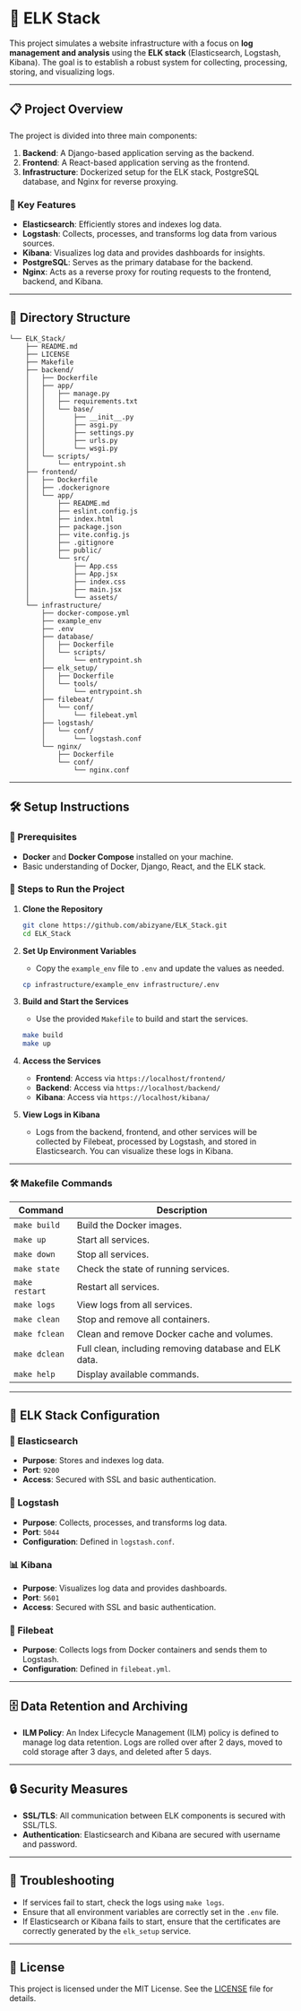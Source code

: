 # 🚀 ELK Stack

This project simulates a website infrastructure with a focus on **log management and analysis** using the **ELK stack** (Elasticsearch, Logstash, Kibana). The goal is to establish a robust system for collecting, processing, storing, and visualizing logs.

---

## 📋 Project Overview

The project is divided into three main components:
1. **Backend**: A Django-based application serving as the backend.
2. **Frontend**: A React-based application serving as the frontend.
3. **Infrastructure**: Dockerized setup for the ELK stack, PostgreSQL database, and Nginx for reverse proxying.

### 🎯 Key Features
- **Elasticsearch**: Efficiently stores and indexes log data.
- **Logstash**: Collects, processes, and transforms log data from various sources.
- **Kibana**: Visualizes log data and provides dashboards for insights.
- **PostgreSQL**: Serves as the primary database for the backend.
- **Nginx**: Acts as a reverse proxy for routing requests to the frontend, backend, and Kibana.

---

## 📂 Directory Structure

```
└── ELK_Stack/
    ├── README.md
    ├── LICENSE
    ├── Makefile
    ├── backend/
    │   ├── Dockerfile
    │   ├── app/
    │   │   ├── manage.py
    │   │   ├── requirements.txt
    │   │   └── base/
    │   │       ├── __init__.py
    │   │       ├── asgi.py
    │   │       ├── settings.py
    │   │       ├── urls.py
    │   │       └── wsgi.py
    │   └── scripts/
    │       └── entrypoint.sh
    ├── frontend/
    │   ├── Dockerfile
    │   ├── .dockerignore
    │   └── app/
    │       ├── README.md
    │       ├── eslint.config.js
    │       ├── index.html
    │       ├── package.json
    │       ├── vite.config.js
    │       ├── .gitignore
    │       ├── public/
    │       └── src/
    │           ├── App.css
    │           ├── App.jsx
    │           ├── index.css
    │           ├── main.jsx
    │           └── assets/
    └── infrastructure/
        ├── docker-compose.yml
        ├── example_env
        ├── .env
        ├── database/
        │   ├── Dockerfile
        │   └── scripts/
        │       └── entrypoint.sh
        ├── elk_setup/
        │   ├── Dockerfile
        │   └── tools/
        │       └── entrypoint.sh
        ├── filebeat/
        │   └── conf/
        │       └── filebeat.yml
        ├── logstash/
        │   └── conf/
        │       └── logstash.conf
        └── nginx/
            ├── Dockerfile
            └── conf/
                └── nginx.conf
```

---

## 🛠️ Setup Instructions

### 🧰 Prerequisites
- **Docker** and **Docker Compose** installed on your machine.
- Basic understanding of Docker, Django, React, and the ELK stack.

### 🚦 Steps to Run the Project

1. **Clone the Repository**
   ```bash
   git clone https://github.com/abizyane/ELK_Stack.git
   cd ELK_Stack
   ```

2. **Set Up Environment Variables**
   - Copy the `example_env` file to `.env` and update the values as needed.
   ```bash
   cp infrastructure/example_env infrastructure/.env
   ```

3. **Build and Start the Services**
   - Use the provided `Makefile` to build and start the services.
   ```bash
   make build
   make up
   ```

4. **Access the Services**
   - **Frontend**: Access via `https://localhost/frontend/`
   - **Backend**: Access via `https://localhost/backend/`
   - **Kibana**: Access via `https://localhost/kibana/`

5. **View Logs in Kibana**
   - Logs from the backend, frontend, and other services will be collected by Filebeat, processed by Logstash, and stored in Elasticsearch. You can visualize these logs in Kibana.

---

### 🛠️ Makefile Commands
| Command       | Description                                      |
|---------------|--------------------------------------------------|
| `make build`  | Build the Docker images.                         |
| `make up`     | Start all services.                              |
| `make down`   | Stop all services.                               |
| `make state`  | Check the state of running services.             |
| `make restart`| Restart all services.                            |
| `make logs`   | View logs from all services.                     |
| `make clean`  | Stop and remove all containers.                  |
| `make fclean` | Clean and remove Docker cache and volumes.       |
| `make dclean` | Full clean, including removing database and ELK data. |
| `make help`   | Display available commands.                      |

---

## 🐘 ELK Stack Configuration

### 🐘 Elasticsearch
- **Purpose**: Stores and indexes log data.
- **Port**: `9200`
- **Access**: Secured with SSL and basic authentication.

### 🚰 Logstash
- **Purpose**: Collects, processes, and transforms log data.
- **Port**: `5044`
- **Configuration**: Defined in `logstash.conf`.

### 📊 Kibana
- **Purpose**: Visualizes log data and provides dashboards.
- **Port**: `5601`
- **Access**: Secured with SSL and basic authentication.

### 📁 Filebeat
- **Purpose**: Collects logs from Docker containers and sends them to Logstash.
- **Configuration**: Defined in `filebeat.yml`.

---

## 🗄️ Data Retention and Archiving
- **ILM Policy**: An Index Lifecycle Management (ILM) policy is defined to manage log data retention. Logs are rolled over after 2 days, moved to cold storage after 3 days, and deleted after 5 days.

---

## 🔒 Security Measures
- **SSL/TLS**: All communication between ELK components is secured with SSL/TLS.
- **Authentication**: Elasticsearch and Kibana are secured with username and password.

---

## 🚨 Troubleshooting
- If services fail to start, check the logs using `make logs`.
- Ensure that all environment variables are correctly set in the `.env` file.
- If Elasticsearch or Kibana fails to start, ensure that the certificates are correctly generated by the `elk_setup` service.

---

## 📜 License
This project is licensed under the MIT License. See the [LICENSE](LICENSE) file for details.
